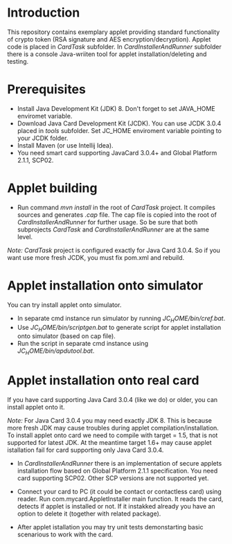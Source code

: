 # Introduction

This repository contains exemplary applet providing standard functionality of crypto token (RSA signature and AES encryption/decryption). Applet code is placed in _CardTask_ subfolder. In _CardInstallerAndRunner_ subfolder there is a console Java-wriiten tool for applet installation/deleting and testing.

# Prerequisites

- Install Java Development Kit (JDK) 8.  Don't forget to set JAVA_HOME enviromet variable.
- Download Java Card Development Kit (JCDK). You can use JCDK 3.0.4 placed in _tools_ subfolder. Set JC_HOME enviroment variable pointing to your JCDK folder.
- Install Maven (or use Intellij Idea).
- You need smart card supporting JavaCard 3.0.4+ and Global Platform 2.1.1, SCP02.

# Applet building

- Run command _mvn install_ in the root of _CardTask_ project. It compiles sources and generates _.cap_ file. The cap file is copied into the root of _CardInstallerAndRunner_ for further usage. So be sure that both subprojects _CardTask_ and _CardInstallerAndRunner_ are at the same level.

_Note:_ _CardTask_ project is configured exactly for Java Card 3.0.4. So if you want use more fresh JCDK, you must fix pom.xml and rebuild.

# Applet installation onto simulator

You can try install applet onto simulator.

- In separate cmd instance run simulator by running _$JC_HOME$/bin/cref.bat_.
- Use _$JC_HOME$/bin/scriptgen.bat_ to generate script for applet installation onto simulator (based on cap file).
- Run the script in separate cmd instance using _$JC_HOME$/bin/apdutool.bat_.

# Applet installation onto real card

If you have card supporting Java Card 3.0.4 (like we do) or older, you can install applet onto it.

_Note:_ For Java Card 3.0.4 you may need exactly JDK 8. This is because more fresh JDK may cause troubles during applet compilation/installation. To install applet onto card we need to compile with target = 1.5, that is not supported for latest JDK. At the meantime target 1.6+ may cause applet istallation fail for card supporting only Java Card 3.0.4.

- In _CardInstallerAndRunner_ there is an implementation of secure applets installation flow based on Global Platform 2.1.1 specification. You need card supporting SCP02. Other SCP versions are not supported yet.
  
- Connect your card to PC (it could be contact or contactless card) using reader. Run com.mycard.AppletInstaller main function. It reads the card, detects if applet is installed or not. If it instakked already you have an option to delete it (together with related package).

- After applet istallation you may try unit tests demonstarting basic scenarious to work with the card.
